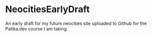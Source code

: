 # NeocitiesEarlyDraft
An early draft for my future neocities site uploaded to Github for the Patika.dev course I am taking. 
